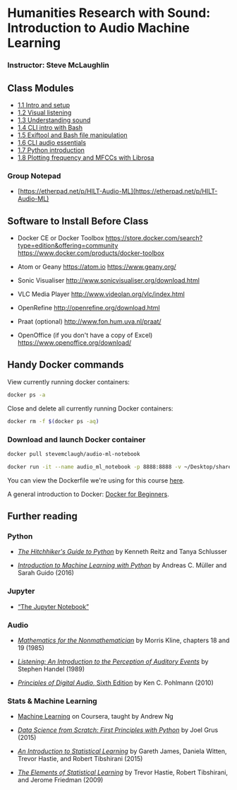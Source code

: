 # Humanities Research with Sound: Introduction to Audio Machine Learning

### Instructor: Steve McLaughlin

## Class Modules

- [1.1 Intro and setup](Day_1/1.1.md)
- [1.2 Visual listening](Day_1/1.2.md)
- [1.3 Understanding sound](Day_1/1.3.md)
- [1.4 CLI intro with Bash](Day_1/1.4.md)
- [1.5 Exiftool and Bash file manipulation](Day_1/1.5.md)
- [1.6 CLI audio essentials](Day_1/1.6.md)
- [1.7 Python introduction](Day_1/1.7.md)
- [1.8 Plotting frequency and MFCCs with Librosa](Day_1/1.8.md)

### Group Notepad

- [https://etherpad.net/p/HILT-Audio-ML](https://etherpad.net/p/HILT-Audio-ML)


## Software to Install Before Class

- Docker CE or Docker Toolbox
    https://store.docker.com/search?type=edition&offering=community
    https://www.docker.com/products/docker-toolbox

- Atom or Geany
    https://atom.io
    https://www.geany.org/

- Sonic Visualiser
    http://www.sonicvisualiser.org/download.html

- VLC Media Player
    http://www.videolan.org/vlc/index.html

- OpenRefine
    http://openrefine.org/download.html

- Praat (optional)
    http://www.fon.hum.uva.nl/praat/

- OpenOffice (if you don't have a copy of Excel)
    https://www.openoffice.org/download/


## Handy Docker commands

View currently running docker containers:

```bash
docker ps -a
```

Close and delete all currently running Docker containers:

```bash
docker rm -f $(docker ps -aq)
```

### Download and launch Docker container

```bash
docker pull stevemclaugh/audio-ml-notebook

docker run -it --name audio_ml_notebook -p 8888:8888 -v ~/Desktop/sharedfolder:/home/sharedfolder stevemclaugh/audio-ml-notebook
```

You can view the Dockerfile we're using for this course [here](https://github.com/stevemclaugh/audio-ml-notebook/blob/master/Dockerfile).

A general introduction to Docker: [Docker for Beginners](https://prakhar.me/docker-curriculum/).

## Further reading

### Python

- [*The Hitchhiker's Guide to Python*](http://shop.oreilly.com/product/0636920042921.do) by Kenneth Reitz and Tanya Schlusser

- [*Introduction to Machine Learning with Python*](http://shop.oreilly.com/product/0636920030515.do) by Andreas C. Müller and Sarah Guido (2016)


### Jupyter

- [“The Jupyter Notebook”](http://jupyter-notebook.readthedocs.io/en/latest/notebook.html)


### Audio

- [*Mathematics for the Nonmathematician*](https://www.amazon.com/Mathematics-Nonmathematician-Morris-Kline/dp/0486248232) by Morris Kline, chapters 18 and 19 (1985)

- [*Listening: An Introduction to the Perception of Auditory Events*](https://mitpress.mit.edu/books/listening) by Stephen Handel (1989)

- [*Principles of Digital Audio*, Sixth Edition](https://www.amazon.com/Principles-Digital-Audio-Sixth-Video/dp/0071663460) by Ken C. Pohlmann (2010)


### Stats & Machine Learning

- [Machine Learning](https://www.coursera.org/learn/machine-learning) on Coursera, taught by Andrew Ng

- [*Data Science from Scratch: First Principles with Python*](http://shop.oreilly.com/product/0636920033400.do) by Joel Grus (2015)

- [*An Introduction to Statistical Learning*](http://www-bcf.usc.edu/~gareth/ISL/) by Gareth James, Daniela Witten, Trevor Hastie, and Robert Tibshirani (2015)

- [*The Elements of Statistical Learning*](https://statweb.stanford.edu/~tibs/ElemStatLearn/) by Trevor Hastie, Robert Tibshirani, and Jerome Friedman (2009)
